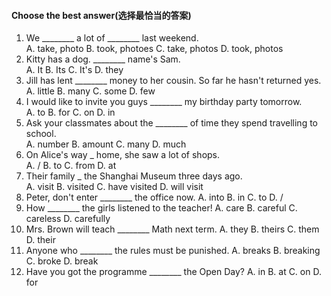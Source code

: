 #### Choose the best answer(选择最恰当的答案)
1. We ________ a lot of ________ last weekend.  
   A. take, photo     B. took, photoes    C. take, photos     D. took, photos
1. Kitty has a dog. ________ name's Sam.  
   A. It              B. Its              C. It's             D. they
1. Jill has lent ________ money to her cousin. So far he hasn't returned yes.  
   A. little          B. many             C. some             D. few
1. I would like to invite you guys ________ my birthday party tomorrow.  
   A. to              B. for              C. on               D. in
1. Ask your classmates about the ________ of time they spend travelling to school.  
   A. number          B. amount           C. many             D. much
1. On Alice's way _ home, she saw a lot of shops.  
   A. /               B. to               C. from             D. at
1. Their family _ the Shanghai Museum three days ago.  
   A. visit           B. visited          C. have visited     D. will visit
1. Peter, don't enter ________ the office now.
   A. into            B. in               C. to               D. /
1. How ________ the girls listened to the teacher!
   A. care            B. careful          C. careless         D. carefully
1. Mrs. Brown will teach ________ Math next term.
   A. they            B. theirs           C. them             D. their
1. Anyone who ________ the rules must be punished.
   A. breaks          B. breaking         C. broke            D. break
1. Have you got the programme ________ the Open Day?
   A. in              B. at               C. on               D. for

